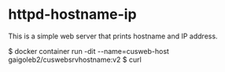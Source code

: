 # httpd-hostname-ip
This is a simple web server that prints hostname and IP address.

$ docker container run -dit --name=cusweb-host gaigoleb2/cuswebsrvhostname:v2
$ curl 
